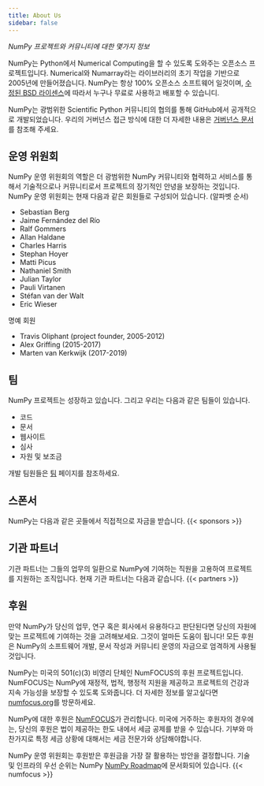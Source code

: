 ```yaml
---
title: About Us
sidebar: false
---
```


_NumPy 프로젝트와 커뮤니티에 대한 몇가지 정보_

NumPy는 Python에서 Numerical Computing을 할 수 있도록 도와주는 오픈소스 프로젝트입니다. Numerical와 Numarray라는 라이브러리의 초기 작업을 기반으로 2005년에 만들어졌습니다. NumPy는 항상 100% 오픈소스 소프트웨어 일것이며, [수정된 BSD 라이센스](https://github.com/numpy/numpy/blob/master/LICENSE.txt)에 따라서 누구나 무료로 사용하고 배포할 수 있습니디.

NumPy는 광범위한 Scientific Python 커뮤니티의 협의를 통해 GitHub에서 공개적으로 개발되었습니다. 우리의 거버넌스 접근 방식에 대한 더 자세한 내용은 [거버넌스 문서](https://www.numpy.org/devdocs/dev/governance/index.html)를 참조해 주세요.


## 운영 위원회

NumPy 운영 위원회의 역할은 더 광범위한 NumPy 커뮤니티와 협력하고 서비스를 통해서 기술적으로나 커뮤니티로서 프로젝트의 장기적인 안녕을 보장하는 것입니다. NumPy 운영 위원회는 현재 다음과 같은 회원들로 구성되어 있습니다. (알파벳 순서)

- Sebastian Berg
- Jaime Fernández del Río
- Ralf Gommers
- Allan Haldane
- Charles Harris
- Stephan Hoyer
- Matti Picus
- Nathaniel Smith
- Julian Taylor
- Pauli Virtanen
- Stéfan van der Walt
- Eric Wieser

명예 회원

- Travis Oliphant (project founder, 2005-2012)
- Alex Griffing (2015-2017)
- Marten van Kerkwijk (2017-2019)

## 팀

NumPy 프로젝트는 성장하고 있습니다. 그리고 우리는 다음과 같은 팀들이 있습니다.

- 코드
- 문서
- 웹사이트
- 심사
- 자원 및 보조금

개발 팀원들은 [팀](/gallery/team.html) 페이지를 참조하세요.


## 스폰서

NumPy는 다음과 같은 곳들에서 직접적으로 자금을 받습니다.
{{< sponsors >}}


## 기관 파트너

기관 파트너는 그들의 업무의 일환으로 NumPy에 기여하는 직원을 고용하여 프로젝트를 지원하는 조직입니다. 현재 기관 파트너는 다음과 같습니다.
{{< partners >}}


## 후원

만약 NumPy가 당신의 업무, 연구 혹은 회사에서 유용하다고 판단된다면 당신의 자원에 맞는 프로젝트에 기여하는 것을 고려해보세요. 그것이 얼마든 도움이 됩니다! 모든 후원은 NumPy의 소프트웨어 개발, 문서 작성과 커뮤니티 운영의 자금으로 엄격하게 사용될 것입니다.

NumPy는 미국의 501(c)(3) 비영리 단체인 NumFOCUS의 후원 프로젝트입니다. NumFOCUS는 NumPy에 재정적, 법적, 행정적 지원을 제공하고 프로젝트의 건강과 지속 가능성을 보장할 수 있도록 도와줍니다. 더 자세한 정보를 알고싶다면 [numfocus.org](https://numfocus.org)를 방문하세요.

NumPy에 대한 후원은 [NumFOCUS](https://numfocus.org)가 관리합니다. 미국에 거주하는 후원자의 경우에는, 당신의 후원은 법이 제공하는 한도 내에서 세금 공제를 받을 수 있습니다. 기부와 마찬가지로 특정 세금 상황에 대해서는 세금 전문가와 상담해야합니다.

NumPy 운영 위원회는 후원받은 후원금을 가장 잘 활용하는 방안을 결정합니다. 기술 및 인프라의 우선 순위는 NumPy [NumPy Roadmap](https://www.numpy.org/neps/index.html#roadmap)에 문서화되어 있습니다.
{{< numfocus >}}

